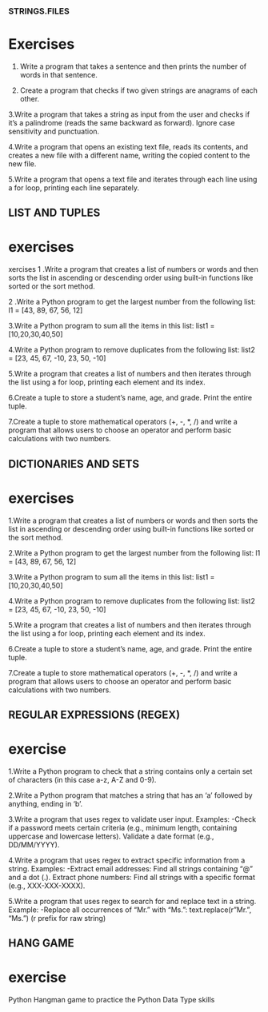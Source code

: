 ###  STRINGS.FILES 
 # Exercises
1. Write a program that takes a sentence and then prints the number of words in that sentence.
 
2. Create a program that checks if two given strings are anagrams of each other.
 
 3.Write a program that takes a string as input from the user and checks if it’s a palindrome (reads the same backward as forward). Ignore case sensitivity and punctuation.
 
 4.Write a program that opens an existing text file, reads its contents, and creates a new file with a different name, writing the copied content to the new file.
 
 5.Write a program that opens a text file and iterates through each line using a for loop, printing each line separately.



   ## LIST AND TUPLES
   # exercises
   xercises
1 .Write a program that creates a list of numbers or words and then sorts the list in ascending or descending order using built-in functions like sorted or the sort method.

2 .Write a Python program to get the largest number from the following list: l1 = [43, 89, 67, 56, 12]

3.Write a Python program to sum all the items in this list: list1 = [10,20,30,40,50]

4.Write a Python program to remove duplicates from the following list: list2 = [23, 45, 67, -10, 23, 50, -10]

5.Write a program that creates a list of numbers and then iterates through the list using a for loop, printing each element and its index.

6.Create a tuple to store a student’s name, age, and grade. Print the entire tuple.

7.Create a tuple to store mathematical operators (+, -, *, /) and write a program that allows users to choose an operator and perform basic calculations with two numbers.


 ## DICTIONARIES AND SETS
 # exercises
 
1.Write a program that creates a list of numbers or words and then sorts the list in ascending or descending order using built-in functions like sorted or the sort method.

2.Write a Python program to get the largest number from the following list: l1 = [43, 89, 67, 56, 12]

3.Write a Python program to sum all the items in this list: list1 = [10,20,30,40,50]

4.Write a Python program to remove duplicates from the following list: list2 = [23, 45, 67, -10, 23, 50, -10]

5.Write a program that creates a list of numbers and then iterates through the list using a for loop, printing each element and its index.

6.Create a tuple to store a student’s name, age, and grade. Print the entire tuple.

7.Create a tuple to store mathematical operators (+, -, *, /) and write a program that allows users to choose an operator and perform basic calculations with two numbers.


## REGULAR EXPRESSIONS (REGEX)
# exercise

1.Write a Python program to check that a string contains only a certain set of characters (in this case a-z, A-Z and 0-9).

2.Write a Python program that matches a string that has an ‘a’ followed by anything, ending in ‘b’.

3.Write a program that uses regex to validate user input. Examples:
  -Check if a password meets certain criteria (e.g., minimum length, containing uppercase and lowercase letters).
   Validate a date format (e.g., DD/MM/YYYY).
   
4.Write a program that uses regex to extract specific information from a string. Examples:
  -Extract email addresses: Find all strings containing “@” and a dot (.).
   Extract phone numbers: Find all strings with a specific format (e.g., XXX-XXX-XXXX).
   
5.Write a program that uses regex to search for and replace text in a string. Example:
 -Replace all occurrences of “Mr.” with “Ms.”: text.replace(r”Mr.”, “Ms.”) (r prefix for raw string)


## HANG GAME
# exercise
 Python Hangman game to practice the Python Data Type skills

